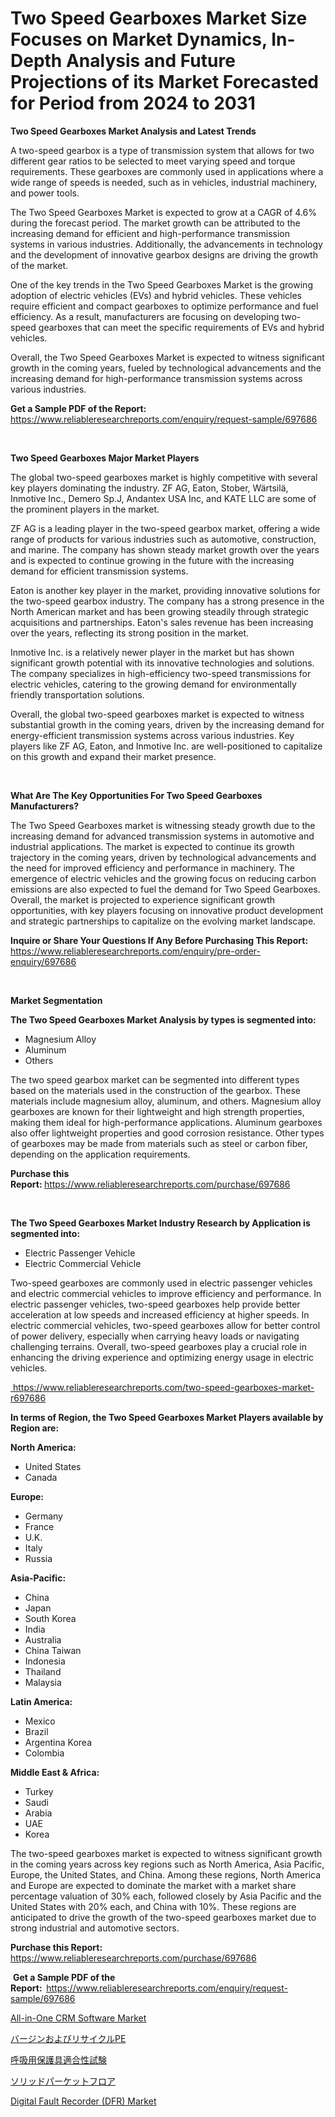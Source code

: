 <p><h1>Two Speed Gearboxes Market Size Focuses on Market Dynamics, In-Depth Analysis and Future Projections of its Market Forecasted for Period from 2024 to 2031</h1></p><p><strong>Two Speed Gearboxes Market Analysis and Latest Trends</strong></p>
<p><p>A two-speed gearbox is a type of transmission system that allows for two different gear ratios to be selected to meet varying speed and torque requirements. These gearboxes are commonly used in applications where a wide range of speeds is needed, such as in vehicles, industrial machinery, and power tools.</p><p>The Two Speed Gearboxes Market is expected to grow at a CAGR of 4.6% during the forecast period. The market growth can be attributed to the increasing demand for efficient and high-performance transmission systems in various industries. Additionally, the advancements in technology and the development of innovative gearbox designs are driving the growth of the market.</p><p>One of the key trends in the Two Speed Gearboxes Market is the growing adoption of electric vehicles (EVs) and hybrid vehicles. These vehicles require efficient and compact gearboxes to optimize performance and fuel efficiency. As a result, manufacturers are focusing on developing two-speed gearboxes that can meet the specific requirements of EVs and hybrid vehicles.</p><p>Overall, the Two Speed Gearboxes Market is expected to witness significant growth in the coming years, fueled by technological advancements and the increasing demand for high-performance transmission systems across various industries.</p></p>
<p><strong>Get a Sample PDF of the Report:&nbsp;</strong> <a href="https://www.reliableresearchreports.com/enquiry/request-sample/697686">https://www.reliableresearchreports.com/enquiry/request-sample/697686</a></p>
<p>&nbsp;</p>
<p><strong>Two Speed Gearboxes Major Market Players</strong></p>
<p><p>The global two-speed gearboxes market is highly competitive with several key players dominating the industry. ZF AG, Eaton, Stober, Wärtsilä, Inmotive Inc., Demero Sp.J, Andantex USA Inc, and KATE LLC are some of the prominent players in the market. </p><p>ZF AG is a leading player in the two-speed gearbox market, offering a wide range of products for various industries such as automotive, construction, and marine. The company has shown steady market growth over the years and is expected to continue growing in the future with the increasing demand for efficient transmission systems.</p><p>Eaton is another key player in the market, providing innovative solutions for the two-speed gearbox industry. The company has a strong presence in the North American market and has been growing steadily through strategic acquisitions and partnerships. Eaton's sales revenue has been increasing over the years, reflecting its strong position in the market.</p><p>Inmotive Inc. is a relatively newer player in the market but has shown significant growth potential with its innovative technologies and solutions. The company specializes in high-efficiency two-speed transmissions for electric vehicles, catering to the growing demand for environmentally friendly transportation solutions.</p><p>Overall, the global two-speed gearboxes market is expected to witness substantial growth in the coming years, driven by the increasing demand for energy-efficient transmission systems across various industries. Key players like ZF AG, Eaton, and Inmotive Inc. are well-positioned to capitalize on this growth and expand their market presence.</p></p>
<p>&nbsp;</p>
<p><strong>What Are The Key Opportunities For Two Speed Gearboxes Manufacturers?</strong></p>
<p><p>The Two Speed Gearboxes market is witnessing steady growth due to the increasing demand for advanced transmission systems in automotive and industrial applications. The market is expected to continue its growth trajectory in the coming years, driven by technological advancements and the need for improved efficiency and performance in machinery. The emergence of electric vehicles and the growing focus on reducing carbon emissions are also expected to fuel the demand for Two Speed Gearboxes. Overall, the market is projected to experience significant growth opportunities, with key players focusing on innovative product development and strategic partnerships to capitalize on the evolving market landscape.</p></p>
<p><strong>Inquire or Share Your Questions If Any Before Purchasing This Report:</strong> <a href="https://www.reliableresearchreports.com/enquiry/pre-order-enquiry/697686">https://www.reliableresearchreports.com/enquiry/pre-order-enquiry/697686</a></p>
<p>&nbsp;</p>
<p><strong>Market Segmentation</strong></p>
<p><strong>The Two Speed Gearboxes Market Analysis by types is segmented into:</strong></p>
<p><ul><li>Magnesium Alloy</li><li>Aluminum</li><li>Others</li></ul></p>
<p><p>The two speed gearbox market can be segmented into different types based on the materials used in the construction of the gearbox. These materials include magnesium alloy, aluminum, and others. Magnesium alloy gearboxes are known for their lightweight and high strength properties, making them ideal for high-performance applications. Aluminum gearboxes also offer lightweight properties and good corrosion resistance. Other types of gearboxes may be made from materials such as steel or carbon fiber, depending on the application requirements.</p></p>
<p><strong>Purchase this Report:&nbsp;</strong><a href="https://www.reliableresearchreports.com/purchase/697686">https://www.reliableresearchreports.com/purchase/697686</a></p>
<p>&nbsp;</p>
<p><strong>The Two Speed Gearboxes Market Industry Research by Application is segmented into:</strong></p>
<p><ul><li>Electric Passenger Vehicle</li><li>Electric Commercial Vehicle</li></ul></p>
<p><p>Two-speed gearboxes are commonly used in electric passenger vehicles and electric commercial vehicles to improve efficiency and performance. In electric passenger vehicles, two-speed gearboxes help provide better acceleration at low speeds and increased efficiency at higher speeds. In electric commercial vehicles, two-speed gearboxes allow for better control of power delivery, especially when carrying heavy loads or navigating challenging terrains. Overall, two-speed gearboxes play a crucial role in enhancing the driving experience and optimizing energy usage in electric vehicles.</p></p>
<p><a href="https://www.reliableresearchreports.com/two-speed-gearboxes-market-r697686">&nbsp;https://www.reliableresearchreports.com/two-speed-gearboxes-market-r697686</a></p>
<p><strong>In terms of Region, the Two Speed Gearboxes Market Players available by Region are:</strong></p>
<p>
    <p> <strong> North America: </strong>
        <ul>
            <li>United States</li>
            <li>Canada</li>
        </ul>
        </p> 
    <p> <strong> Europe: </strong>
        <ul>
            <li>Germany</li>
            <li>France</li>
            <li>U.K.</li>
            <li>Italy</li>
            <li>Russia</li>
        </ul>
        </p> 
    <p> <strong> Asia-Pacific: </strong>
        <ul>
            <li>China</li>
            <li>Japan</li>
            <li>South Korea</li>
            <li>India</li>
            <li>Australia</li>
            <li>China Taiwan</li>
            <li>Indonesia</li>
            <li>Thailand</li>
            <li>Malaysia</li>
        </ul>
        </p> 
    <p> <strong> Latin America: </strong>
        <ul>
            <li>Mexico</li>
            <li>Brazil</li>
            <li>Argentina Korea</li>
            <li>Colombia</li>
        </ul>
        </p> 
    <p> <strong> Middle East & Africa: </strong>
        <ul>
            <li>Turkey</li>
            <li>Saudi</li>
            <li>Arabia</li>
            <li>UAE</li>
            <li>Korea</li>
        </ul>
    </p>
    </p>
<p><p>The two-speed gearboxes market is expected to witness significant growth in the coming years across key regions such as North America, Asia Pacific, Europe, the United States, and China. Among these regions, North America and Europe are expected to dominate the market with a market share percentage valuation of 30% each, followed closely by Asia Pacific and the United States with 20% each, and China with 10%. These regions are anticipated to drive the growth of the two-speed gearboxes market due to strong industrial and automotive sectors.</p></p>
<p><strong>Purchase this Report: </strong><a href="https://www.reliableresearchreports.com/purchase/697686">https://www.reliableresearchreports.com/purchase/697686</a></p>
<p>&nbsp;<strong>Get a Sample PDF of the Report:&nbsp;&nbsp;</strong><a href="https://www.reliableresearchreports.com/enquiry/request-sample/697686">https://www.reliableresearchreports.com/enquiry/request-sample/697686</a></p>
<p><strong></strong></p>
<p><p><a href="https://github.com/mooaaztarek/Market-Research-Report-List-1/blob/main/all-in-one-crm-software-market.md">All-in-One CRM Software Market</a></p><p><a href="https://github.com/DayanaRunolfsdottir/Market-Research-Report-List-1/blob/main/5640684120851.md">バージンおよびリサイクルPE</a></p><p><a href="https://medium.com/@caseyelee251/%E3%82%B0%E3%83%AD%E3%83%BC%E3%83%90%E3%83%AB%E3%83%AC%E3%82%B9%E3%83%94%E3%83%AC%E3%83%BC%E3%82%BF%E3%83%BC%E3%82%B9%E3%83%BC%E3%83%84%E9%81%A9%E5%90%88%E6%80%A7%E3%83%86%E3%82%B9%E3%83%88%E7%94%A3%E6%A5%AD-%E7%A8%AE%E9%A1%9E-%E7%94%A8%E9%80%94-%E5%B8%82%E5%A0%B4%E3%83%97%E3%83%AC%E3%83%BC%E3%83%A4%E3%83%BC-%E5%9C%B0%E5%9F%9F%E3%81%AE%E6%88%90%E9%95%B7%E5%88%86%E6%9E%90-%E3%81%8A%E3%82%88%E3%81%B3%E5%B0%86%E6%9D%A5%E3%81%AE%E3%82%B7%E3%83%8A%E3%83%AA%E3%82%AA-2024%E5%B9%B4-2031%E5%B9%B4-2f0f5f650142">呼吸用保護具適合性試験</a></p><p><a href="https://medium.com/@kegley4963152024/%E3%82%B0%E3%83%AD%E3%83%BC%E3%83%90%E3%83%AB%E3%82%BD%E3%83%AA%E3%83%83%E3%83%88%E3%82%99%E3%83%91%E3%83%BC%E3%82%B1%E3%83%83%E3%83%88%E3%83%95%E3%83%AD%E3%82%A2%E5%B8%82%E5%A0%B4%E3%81%AF-2024%E5%B9%B4%E3%81%8B%E3%82%892031%E5%B9%B4%E3%81%BE%E3%81%A6%E3%82%99%E3%81%AE%E6%9C%9F%E9%96%93%E3%81%AB-%E3%81%AE%E5%B9%B4%E5%B9%B3%E5%9D%87%E6%88%90%E9%95%B7%E7%8E%87%E3%81%A6%E3%82%99%E6%88%90%E9%95%B7%E3%81%99%E3%82%8B%E3%81%A8%E4%BA%88%E6%B8%AC%E3%81%95%E3%82%8C%E3%81%A6%E3%81%84%E3%81%BE%E3%81%99-719b7c06b0dc">ソリッドパーケットフロア</a></p><p><a href="https://github.com/zmnbyevx75/Market-Research-Report-List-1/blob/main/digital-fault-recorder-dfr-market.md">Digital Fault Recorder (DFR) Market</a></p></p>